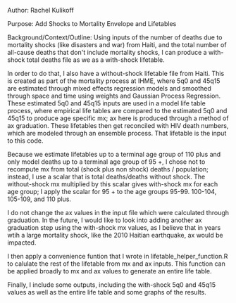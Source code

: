 Author: Rachel Kulikoff 

Purpose: Add Shocks to Mortality Envelope and Lifetables

Background/Context/Outline: Using inputs of the number of deaths due to mortality shocks (like disasters and war) from Haiti, and the total number of all-cause deaths that don't include mortality shocks, I can produce a with-shock total deaths file as we as a with-shock lifetable. 

In order to do that, I also have a without-shock lifetable file from Haiti. This is created as part of the mortality process at IHME, where 5q0 and 45q15 are estimated through mixed effects regression models and smoothed through space and time using weights and Gaussian Process Regression. These estimated 5q0 and 45q15 inputs are used in a model life table process, where empirical life tables are compared to the estimated 5q0 and 45q15 to produce age specific mx; ax here is produced through a method of ax graduation. These lifetables then get reconciled with HIV death numbers, which are modeled through an ensemble process. That lifetable is the input to this code. 

Because we estimate lifetables up to a terminal age group of 110 plus and only model deaths up to a terminal age group of 95 +, I chose not to recompute mx from total (shock plus non shock) deaths / population; instead, I use a scalar that is total deaths/deaths without shock. The without-shock mx multiplied by this scalar gives with-shock mx for each age group; I apply the scalar for 95 + to the age groups 95-99. 100-104, 105-109, and 110 plus.

I do not change the ax values in the input file which were calculated through graduation. In the future, I would like to look into adding another ax graduation step using the with-shock mx values, as I believe that in years wtih a large mortality shock, like the 2010 Haitian earthquake, ax would be impacted.

I then apply a convenience funtion that I wrote in lifetable_helper_function.R to calulate the rest of the lifetable from mx and ax inputs. This function can be applied broadly to mx and ax values to generate an entire life table. 

Finally, I include some outputs, including the with-shock 5q0 and 45q15 values as well as the entire life table and some graphs of the results. 

 